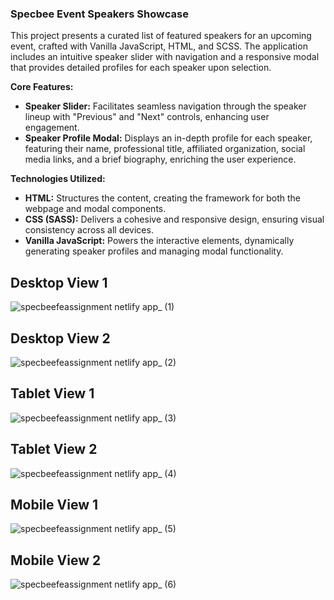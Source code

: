 
### Specbee Event Speakers Showcase

This project presents a curated list of featured speakers for an upcoming event, crafted with Vanilla JavaScript, HTML, and SCSS. The application includes an intuitive speaker slider with navigation and a responsive modal that provides detailed profiles for each speaker upon selection.

**Core Features:**
- **Speaker Slider:** Facilitates seamless navigation through the speaker lineup with "Previous" and "Next" controls, enhancing user engagement.
- **Speaker Profile Modal:** Displays an in-depth profile for each speaker, featuring their name, professional title, affiliated organization, social media links, and a brief biography, enriching the user experience.

**Technologies Utilized:**
- **HTML:** Structures the content, creating the framework for both the webpage and modal components.
- **CSS (SASS):** Delivers a cohesive and responsive design, ensuring visual consistency across all devices.
- **Vanilla JavaScript:** Powers the interactive elements, dynamically generating speaker profiles and managing modal functionality.






## Desktop View 1
![specbeefeassignment netlify app_ (1)](https://github.com/user-attachments/assets/2598cbea-396a-441d-9f73-6239214a5e5e)

## Desktop View 2
![specbeefeassignment netlify app_ (2)](https://github.com/user-attachments/assets/2c7c1d94-edff-44fd-a824-40f85e22f5ed)

## Tablet View 1
![specbeefeassignment netlify app_ (3)](https://github.com/user-attachments/assets/e7ec01c5-b64e-4332-9576-505a1f822ae3)

## Tablet View 2
![specbeefeassignment netlify app_ (4)](https://github.com/user-attachments/assets/69f9545e-7d70-4b32-9e39-23c69c522b9b)

## Mobile View 1
![specbeefeassignment netlify app_ (5)](https://github.com/user-attachments/assets/330bbe77-8d53-46ff-b48c-a2f27a4fc047)

## Mobile View 2
![specbeefeassignment netlify app_ (6)](https://github.com/user-attachments/assets/1a21136c-f8e0-4304-b569-dffbb346863e)
